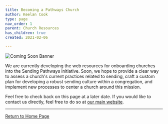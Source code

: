 ```yaml
---
title: Becoming a Pathways Church
author: Keelan Cook
type: page
nav_order: 1
parent: Church Resources
has_children: true
created: 2021-02-06

---
```


![Coming Soon Banner](https://i.imgur.com/pxK8WAn.png)


We are currently developing the web resources for onboarding churches into the Sending Pathways initiative. Soon, we hope to provide a clear way to assess a church's current practices related to sending, craft a custom plan for developing a robust sending culture within a congregation, and implement new processes to center a church around this mission.

Feel free to check back on this page at a later date. If you would like to contact us directly, feel free to do so at [our main website](https://ubahouston.org).

---

[Return to Home Page](https://keelancook.com/missions-center/)